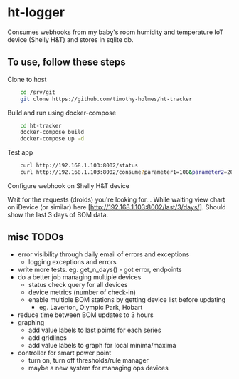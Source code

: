 # ht-logger

Consumes webhooks from my baby's room humidity and temperature IoT device (Shelly H&amp;T) and stores in sqlite db.

## To use, follow these steps

Clone to host

```sh
    cd /srv/git
    git clone https://github.com/timothy-holmes/ht-tracker
```

Build and run using docker-compose

```sh
    cd ht-tracker
    docker-compose build
    docker-compose up -d
```

Test app

```sh
    curl http://192.168.1.103:8002/status
    curl http://192.168.1.103:8002/consume?parameter1=100&parameter2=200&parameter3=hahahaha
```

Configure webhook on Shelly H&T device

Wait for the requests (droids) you're looking for... While waiting view chart on iDevice (or similar) here [http://192.168.1.103:8002/last/3/days/]. Should show the last 3 days of BOM data.

## misc TODOs

- error visibility through daily email of errors and exceptions
  - logging exceptions and errors
- write more tests. eg. get_n_days() - got error, endpoints
- do a better job managing multiple devices
  - status check query for all devices
  - device metrics (number of check-in)
  - enable multiple BOM stations by getting device list before updating
    - eg. Laverton, Olympic Park, Hobart
- reduce time between BOM updates to 3 hours
- graphing
  - add value labels to last points for each series
  - add gridlines
  - add value labels to graph for local minima/maxima
- controller for smart power point
  - turn on, turn off thresholds/rule manager
  - maybe a new system for managing ops devices
